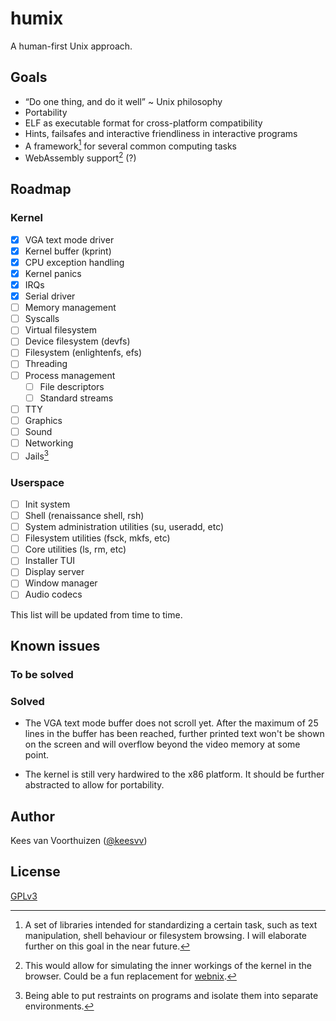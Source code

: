 # humix

A human-first Unix approach.

## Goals

- “Do one thing, and do it well” ~ Unix philosophy
- Portability
- ELF as executable format for cross-platform compatibility
- Hints, failsafes and interactive friendliness in interactive programs
- A framework[^1] for several common computing tasks
- WebAssembly support[^2] (?)

[^1]:
    A set of libraries intended for standardizing a certain task, such as
    text manipulation, shell behaviour or filesystem browsing. I will elaborate
    further on this goal in the near future.

[^2]:
    This would allow for simulating the inner workings of the kernel in the
    browser. Could be a fun replacement for [webnix](https://github.com/keesvv/webnix).

## Roadmap

### Kernel

- [x] VGA text mode driver
- [x] Kernel buffer (kprint)
- [x] CPU exception handling
- [x] Kernel panics
- [x] IRQs
- [x] Serial driver
- [ ] Memory management
- [ ] Syscalls
- [ ] Virtual filesystem
- [ ] Device filesystem (devfs)
- [ ] Filesystem (enlightenfs, efs)
- [ ] Threading
- [ ] Process management
  - [ ] File descriptors
  - [ ] Standard streams
- [ ] TTY
- [ ] Graphics
- [ ] Sound
- [ ] Networking
- [ ] Jails[^3]

[^3]:
    Being able to put restraints on programs and isolate them into
    separate environments.

### Userspace

- [ ] Init system
- [ ] Shell (renaissance shell, rsh)
- [ ] System administration utilities (su, useradd, etc)
- [ ] Filesystem utilities (fsck, mkfs, etc)
- [ ] Core utilities (ls, rm, etc)
- [ ] Installer TUI
- [ ] Display server
- [ ] Window manager
- [ ] Audio codecs

This list will be updated from time to time.

## Known issues

### To be solved

### Solved

- The VGA text mode buffer does not scroll yet. After the maximum
  of 25 lines in the buffer has been reached, further printed text
  won't be shown on the screen and will overflow beyond the video
  memory at some point.

- The kernel is still very hardwired to the x86 platform. It should
  be further abstracted to allow for portability.

## Author

Kees van Voorthuizen ([@keesvv](https://github.com/keesvv))

## License

[GPLv3](./LICENSE)
